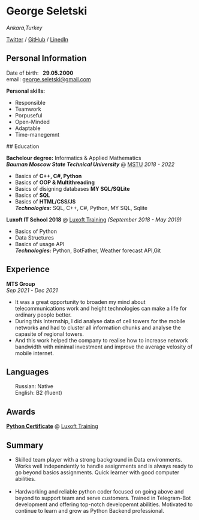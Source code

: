 # George Seletski

_Ankara,Turkey_

[Twitter](https://twitter.com/seletskygeo) /  [GitHub](https://github.com/George-Seletski) / [LinedIn](https://www.linkedin.com/in/george-seletski/)

## Personal Information

Date of birth:&ensp;  **29.05.2000** <br/>
email: george.seletski@gmail.com 

**Personal skills:**
<ul>
<li>Responsible</li>
<li>Teamwork</li>
<li>Porpuseful</li>
<li>Open-Minded</li>
<li>Adaptable</li>
<li>Time-manegemnt</li>

</ul>
## Education

**Bachelour degree:** Informatics & Applied Mathematics <br>
***Bauman Moscow State Technical University*** @ [MSTU](https://bmstu.ru/)
_2018 - 2022_

- Basics of **C++, C#, Python**
- Basics of **OOP & Multithreading**
- Basics of disigning databases  **MY SQL/SQLite**
- Basics of **SQL** <br/>
- Basics of **HTML/CSS/JS** <br/>
  _**Technologies:**_ SQL, C++, C#, Python, MY SQL, Sqlite

**Luxoft IT School 2018**  @ [Luxoft Training](https://www.luxoft-training.ru/)
_(September 2018 - May 2019)_

- Basics of Python
- Data Structures
- Basics of usage API <br/>
 _**Technologies:**_ Python, BotFather, Weather forecast API,Git

## Experience

**MTS Group** <br>_Sep 2021 - Dec 2021_ <br>
<ul>
<li>It was a great opportunity to broaden my mind about telecommunications work
and height technologies can make a life for ordinary people better.</li>
<li> During this
Internship, I did analyse data of cell towers for the mobile networks and had to
cluster all information chunks and analyse the capasite of regional towers. </li>
<li>And this
work helped the company to realise how to increase network bandwidth
with minimal investment and improve the average velosity of mobile internet.</li>
</ul>

## Languages

<ul>
Russian: Native<br/>
English: B2 (fluent)
</ul>

## Awards

[**Python Certificate**](https://drive.google.com/file/d/1onz5xqMBRoI46vv0mfwfdt9j9XlB1hrM/view?usp=sharing) @ [Luxoft Training](https://www.luxoft-training.ru/)

## Summary
<ul>
<li>Skilled team player with a strong background in Data environments. Works well independently to handle assignments and is always ready to go beyond basics assignments. Quick learner with good computer abilities.</li> <br>
<li>Hardworking and reliable python coder focused on going above and beyond to support team and serve customers. Trained in Telegram-Bot development and offering top-notch developemnt abilities. Motivated to continue to learn and grow as Python Backend professional.</li>
</ul>
